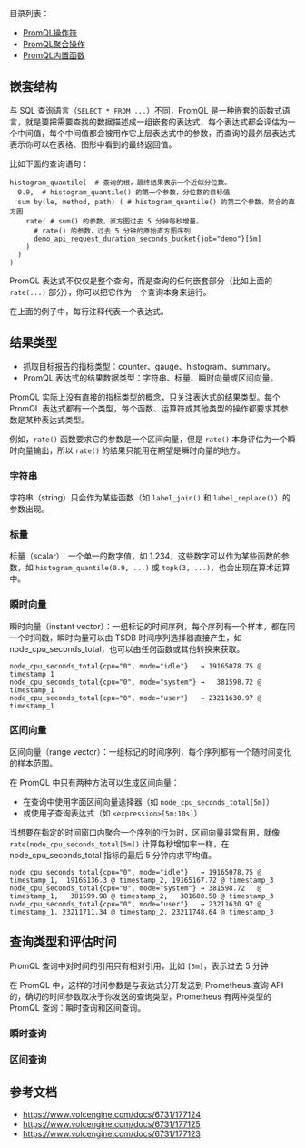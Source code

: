 目录列表：

- [PromQL操作符](PromQL操作符.md)
- [PromQL聚合操作](PromQL聚合操作.md)
-  [PromQL内置函数](PromQL内置函数.md)

## 嵌套结构

与 SQL 查询语言（`SELECT * FROM ...`）不同，PromQL 是一种嵌套的函数式语言，就是要把需要查找的数据描述成一组嵌套的表达式，每个表达式都会评估为一个中间值，每个中间值都会被用作它上层表达式中的参数，而查询的最外层表达式表示你可以在表格、图形中看到的最终返回值。

比如下面的查询语句：

```promsql
histogram_quantile(  # 查询的根，最终结果表示一个近似分位数。
  0.9,  # histogram_quantile() 的第一个参数，分位数的目标值
  sum by(le, method, path) ( # histogram_quantile() 的第二个参数，聚合的直方图
    rate( # sum() 的参数，直方图过去 5 分钟每秒增量。
      # rate() 的参数，过去 5 分钟的原始直方图序列
      demo_api_request_duration_seconds_bucket{job="demo"}[5m]
    )
  )
)
```

PromQL 表达式不仅仅是整个查询，而是查询的任何嵌套部分（比如上面的 `rate(...)` 部分），你可以把它作为一个查询本身来运行。

在上面的例子中，每行注释代表一个表达式。

## 结果类型

- 抓取目标报告的指标类型：counter、gauge、histogram、summary。
- PromQL 表达式的结果数据类型：字符串、标量、瞬时向量或区间向量。

PromQL 实际上没有直接的指标类型的概念，只关注表达式的结果类型。每个 PromQL 表达式都有一个类型，每个函数、运算符或其他类型的操作都要求其参数是某种表达式类型。

例如，`rate()` 函数要求它的参数是一个区间向量，但是 `rate()` 本身评估为一个瞬时向量输出，所以 `rate()` 的结果只能用在期望是瞬时向量的地方。

### 字符串

字符串（string）只会作为某些函数（如 `label_join()` 和 `label_replace()`）的参数出现。

### 标量

标量（scalar）：一个单一的数字值，如 1.234，这些数字可以作为某些函数的参数，如 `histogram_quantile(0.9, ...)` 或 `topk(3, ...)`，也会出现在算术运算中。

### 瞬时向量

瞬时向量（instant vector）：一组标记的时间序列，每个序列有一个样本，都在同一个时间戳，瞬时向量可以由 TSDB 时间序列选择器直接产生，如 node_cpu_seconds_total，也可以由任何函数或其他转换来获取。

```plain
node_cpu_seconds_total{cpu="0", mode="idle"}   → 19165078.75 @ timestamp_1
node_cpu_seconds_total{cpu="0", mode="system"} →   381598.72 @ timestamp_1
node_cpu_seconds_total{cpu="0", mode="user"}   → 23211630.97 @ timestamp_1
```

### 区间向量

区间向量（range vector）：一组标记的时间序列，每个序列都有一个随时间变化的样本范围。

在 PromQL 中只有两种方法可以生成区间向量：

- 在查询中使用字面区间向量选择器（如 `node_cpu_seconds_total[5m]`）
- 或使用子查询表达式（如 `<expression>[5m:10s]`）

当想要在指定的时间窗口内聚合一个序列的行为时，区间向量非常有用，就像 `rate(node_cpu_seconds_total[5m])` 计算每秒增加率一样，在 node_cpu_seconds_total 指标的最后 5 分钟内求平均值。

```plain
node_cpu_seconds_total{cpu="0", mode="idle"}   → 19165078.75 @ timestamp_1,  19165136.3 @ timestamp_2, 19165167.72 @ timestamp_3
node_cpu_seconds_total{cpu="0", mode="system"} → 381598.72   @ timestamp_1,   381599.98 @ timestamp_2,   381600.58 @ timestamp_3
node_cpu_seconds_total{cpu="0", mode="user"}   → 23211630.97 @ timestamp_1, 23211711.34 @ timestamp_2, 23211748.64 @ timestamp_3
```

## 查询类型和评估时间

PromQL 查询中对时间的引用只有相对引用，比如 `[5m]`，表示过去 5 分钟

在 PromQL 中，这样的时间参数是与表达式分开发送到 Prometheus 查询 API 的，确切的时间参数取决于你发送的查询类型，Prometheus 有两种类型的 PromQL 查询：瞬时查询和区间查询。

### 瞬时查询

### 区间查询

## 参考文档

- <https://www.volcengine.com/docs/6731/177124>
- <https://www.volcengine.com/docs/6731/177125>
- <https://www.volcengine.com/docs/6731/177123>